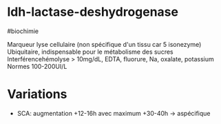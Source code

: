 # ldh-lactase-deshydrogenase
#biochimie 


Marqueur lyse cellulaire (non spécifique d'un tissu car 5 isonezyme)
Ubiquitaire, indispensable pour le métabolisme des sucres
Interférencehémolyse > 10mg/dL, EDTA, fluorure, Na, oxalate, potassium
Normes 100-200UI/L 


# Variations


- SCA: augmentation +12-16h avec maximum +30-40h -> aspécifique 

